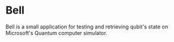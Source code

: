 # Bell
Bell is a small application for testing and retrieving qubit's state on Microsoft's Quantum computer simulator.
